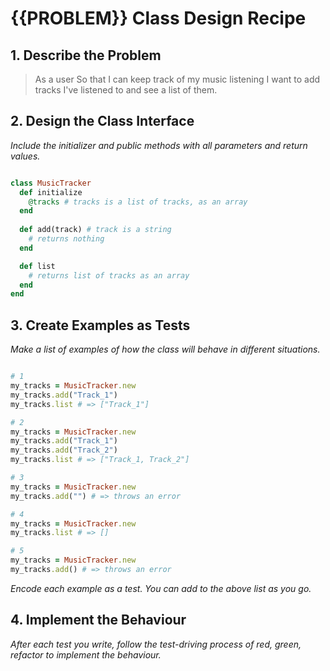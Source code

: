 # {{PROBLEM}} Class Design Recipe

## 1. Describe the Problem

> As a user
> So that I can keep track of my music listening
> I want to add tracks I've listened to and see a list of them.

## 2. Design the Class Interface

_Include the initializer and public methods with all parameters and return values._

```ruby

class MusicTracker
  def initialize
    @tracks # tracks is a list of tracks, as an array
  end
  
  def add(track) # track is a string
    # returns nothing
  end

  def list
    # returns list of tracks as an array
  end
end

```

## 3. Create Examples as Tests

_Make a list of examples of how the class will behave in different situations._

```ruby

# 1 
my_tracks = MusicTracker.new
my_tracks.add("Track_1")
my_tracks.list # => ["Track_1"]

# 2 
my_tracks = MusicTracker.new
my_tracks.add("Track_1")
my_tracks.add("Track_2")
my_tracks.list # => ["Track_1, Track_2"]

# 3 
my_tracks = MusicTracker.new
my_tracks.add("") # => throws an error

# 4
my_tracks = MusicTracker.new
my_tracks.list # => []

# 5
my_tracks = MusicTracker.new
my_tracks.add() # => throws an error

```

_Encode each example as a test. You can add to the above list as you go._

## 4. Implement the Behaviour

_After each test you write, follow the test-driving process of red, green, refactor to implement the behaviour._
